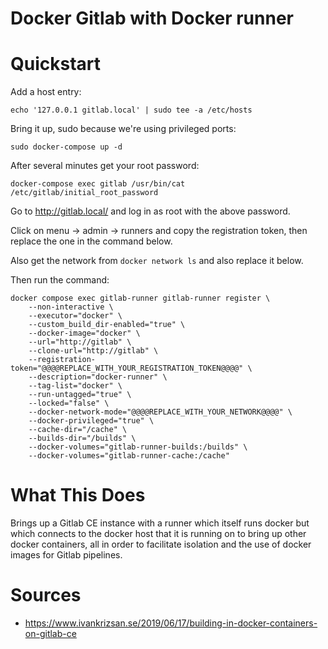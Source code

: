 # Docker Gitlab with Docker runner

# Quickstart

Add a host entry:

`echo '127.0.0.1 gitlab.local' | sudo tee -a /etc/hosts `

Bring it up, sudo because we're using privileged ports:

`sudo docker-compose up -d`

After several minutes get your root password:

`docker-compose exec gitlab /usr/bin/cat /etc/gitlab/initial_root_password`

Go to http://gitlab.local/ and log in as root with the above password.

Click on menu -> admin -> runners and copy the registration token, then replace
the one in the command below.

Also get the network from `docker network ls` and also replace it below.

Then run the command:

```
docker compose exec gitlab-runner gitlab-runner register \
    --non-interactive \
    --executor="docker" \
    --custom_build_dir-enabled="true" \
    --docker-image="docker" \
    --url="http://gitlab" \
    --clone-url="http://gitlab" \
    --registration-token="@@@@REPLACE_WITH_YOUR_REGISTRATION_TOKEN@@@@" \
    --description="docker-runner" \
    --tag-list="docker" \
    --run-untagged="true" \
    --locked="false" \
    --docker-network-mode="@@@@REPLACE_WITH_YOUR_NETWORK@@@@" \
    --docker-privileged="true" \
    --cache-dir="/cache" \
    --builds-dir="/builds" \
    --docker-volumes="gitlab-runner-builds:/builds" \
    --docker-volumes="gitlab-runner-cache:/cache"
```

# What This Does

Brings up a Gitlab CE instance with a runner which itself runs docker but which
connects to the docker host that it is running on to bring up other docker
containers, all in order to facilitate isolation and the use of docker images
for Gitlab pipelines.


# Sources

- https://www.ivankrizsan.se/2019/06/17/building-in-docker-containers-on-gitlab-ce
